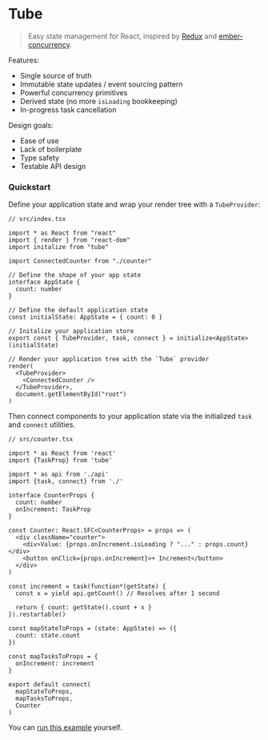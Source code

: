 # Tube

> Easy state management for React, inspired by [Redux](https://redux.js.org/) and [ember-concurrency](http://ember-concurrency.com/docs/introduction/).

Features:

- Single source of truth
- Immutable state updates / event sourcing pattern
- Powerful concurrency primitives
- Derived state (no more `isLoading` bookkeeping)
- In-progress task cancellation

Design goals:

- Ease of use
- Lack of boilerplate
- Type safety
- Testable API design

### Quickstart

Define your application state and wrap your render tree with a `TubeProvider`:

```tsx
// src/index.tsx

import * as React from "react"
import { render } from "react-dom"
import initalize from "tube"

import ConnectedCounter from "./counter"

// Define the shape of your app state
interface AppState {
  count: number
}

// Define the default application state
const initialState: AppState = { count: 0 }

// Initalize your application store
export const { TubeProvider, task, connect } = initialize<AppState>(initialState)

// Render your application tree with the `Tube` provider
render(
  <TubeProvider>
    <ConnectedCounter />
  </TubeProvider>,
  document.getElementById("root")
)
```

Then connect components to your application state via the initialized `task` and `connect` utilities.

```tsx
// src/counter.tsx

import * as React from 'react'
import {TaskProp} from 'tube'

import * as api from './api'
import {task, connect} from './'

interface CounterProps {
  count: number
  onIncrement: TaskProp
}

const Counter: React.SFC<CounterProps> = props => (
  <div className="counter">
    <div>Value: {props.onIncrement.isLoading ? "..." : props.count}</div>
    <button onClick={props.onIncrement}>+ Increment</button>
  </div>
)

const increment = task(function*(getState) {
  const x = yield api.getCount() // Resolves after 1 second

  return { count: getState().count + x }
}).restartable()

const mapStateToProps = (state: AppState) => ({
  count: state.count
})

const mapTasksToProps = {
  onIncrement: increment
}

export default connect(
  mapStateToProps,
  mapTasksToProps,
  Counter
)
```

You can [run this example](./examples/counter) yourself.
